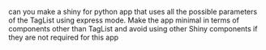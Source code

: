 can you make a shiny for python app that uses all the possible parameters of the TagList using express mode.
Make the app minimal in terms of components other than TagList and avoid using other Shiny components if they are not required for this app
